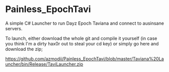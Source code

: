 Painless_EpochTavi
==================

A simple C# Launcher to run Dayz Epoch Taviana and connect to ausinsane servers.

To launch, either download the whole git and compile it yourself (in case you think I'm a dirty hax0r out to steal your cd key) or simply go here and download the zip;

https://github.com/azmodii/Painless_EpochTavi/blob/master/Taviana%20Launcher/bin/Release/TaviLauncher.zip

